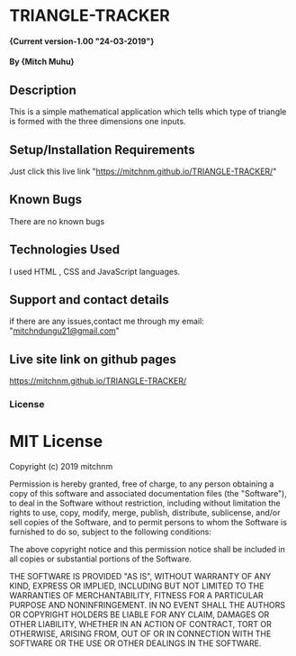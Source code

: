 # TRIANGLE-TRACKER
#### {Current version-1.00 "24-03-2019"}
#### By **{Mitch Muhu}**
## Description
This is a simple mathematical application which tells which type of triangle is formed with the three dimensions one inputs.
## Setup/Installation Requirements
Just click this live link "https://mitchnm.github.io/TRIANGLE-TRACKER/"
## Known Bugs
There are no known bugs
## Technologies Used
I used HTML , CSS and JavaScript languages.
## Support and contact details
if there are any issues,contact me through my email:
          "mitchndungu21@gmail.com"
## Live site link on github pages
https://mitchnm.github.io/TRIANGLE-TRACKER/
### License

# MIT License

Copyright (c) 2019 mitchnm

Permission is hereby granted, free of charge, to any person obtaining a copy
of this software and associated documentation files (the "Software"), to deal
in the Software without restriction, including without limitation the rights
to use, copy, modify, merge, publish, distribute, sublicense, and/or sell
copies of the Software, and to permit persons to whom the Software is
furnished to do so, subject to the following conditions:

The above copyright notice and this permission notice shall be included in all
copies or substantial portions of the Software.

THE SOFTWARE IS PROVIDED "AS IS", WITHOUT WARRANTY OF ANY KIND, EXPRESS OR
IMPLIED, INCLUDING BUT NOT LIMITED TO THE WARRANTIES OF MERCHANTABILITY,
FITNESS FOR A PARTICULAR PURPOSE AND NONINFRINGEMENT. IN NO EVENT SHALL THE
AUTHORS OR COPYRIGHT HOLDERS BE LIABLE FOR ANY CLAIM, DAMAGES OR OTHER
LIABILITY, WHETHER IN AN ACTION OF CONTRACT, TORT OR OTHERWISE, ARISING FROM,
OUT OF OR IN CONNECTION WITH THE SOFTWARE OR THE USE OR OTHER DEALINGS IN THE
SOFTWARE.
